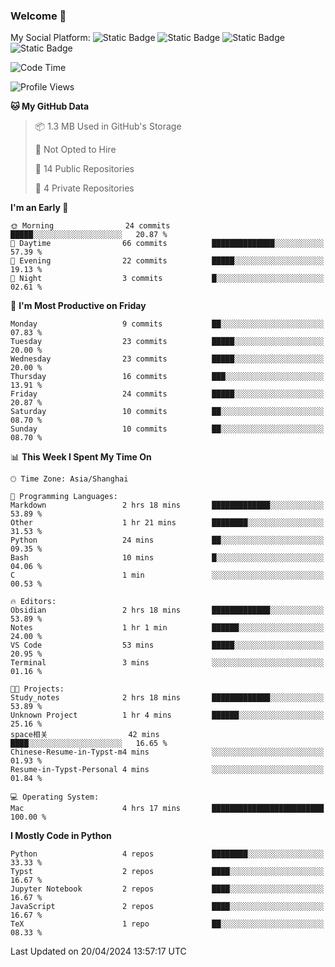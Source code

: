### Welcome 👋

<!--
**CheneyNine/CheneyNine** is a ✨ _special_ ✨ repository because its `README.md` (this file) appears on your GitHub profile.

Here are some ideas to get you started:

- 🔭 I’m currently working on ...
- 🌱 I’m currently learning ...
- 👯 I’m looking to collaborate on ...
- 🤔 I’m looking for help with ...
- 💬 Ask me about ...
- 📫 How to reach me: ...
- 😄 Pronouns: ...
- ⚡ Fun fact: ...
-->

My Social Platform:
![Static Badge](https://img.shields.io/badge/_-CheneyNine-black?style=flat&logo=Github&logoColor=white&cacheSeconds=https%3A%2F%2Fgithub.com%2FCheneyNine)
![Static Badge](https://img.shields.io/badge/_-cheneynine.top-purple?style=flat&logo=googlehome&logoColor=white&link=https%3A%2F%2Fwww.cheneynine.top)
![Static Badge](https://img.shields.io/badge/_-CQU__Cheney-green?style=flat&logo=wechat&logoColor=white&link=https%3A%2F%2Fwww.linkedin.com%2Fin%2Fyinan-chen-9b09202b9%2F)
![Static Badge](https://img.shields.io/badge/_-Cheney-blue?style=flat&logo=linkedin&logoColor=white&link=https%3A%2F%2Fwww.linkedin.com%2Fin%2Fyinan-chen-9b09202b9%2F)


<!--START_SECTION:waka-->
![Code Time](http://img.shields.io/badge/Code%20Time-18%20hrs%2010%20mins-blue)

![Profile Views](http://img.shields.io/badge/Profile%20Views-0-blue)

**🐱 My GitHub Data** 

> 📦 1.3 MB Used in GitHub's Storage 
 > 
> 🚫 Not Opted to Hire
 > 
> 📜 14 Public Repositories 
 > 
> 🔑 4 Private Repositories 
 > 
**I'm an Early 🐤** 

```text
🌞 Morning                24 commits          █████░░░░░░░░░░░░░░░░░░░░   20.87 % 
🌆 Daytime                66 commits          ██████████████░░░░░░░░░░░   57.39 % 
🌃 Evening                22 commits          █████░░░░░░░░░░░░░░░░░░░░   19.13 % 
🌙 Night                  3 commits           █░░░░░░░░░░░░░░░░░░░░░░░░   02.61 % 
```
📅 **I'm Most Productive on Friday** 

```text
Monday                   9 commits           ██░░░░░░░░░░░░░░░░░░░░░░░   07.83 % 
Tuesday                  23 commits          █████░░░░░░░░░░░░░░░░░░░░   20.00 % 
Wednesday                23 commits          █████░░░░░░░░░░░░░░░░░░░░   20.00 % 
Thursday                 16 commits          ███░░░░░░░░░░░░░░░░░░░░░░   13.91 % 
Friday                   24 commits          █████░░░░░░░░░░░░░░░░░░░░   20.87 % 
Saturday                 10 commits          ██░░░░░░░░░░░░░░░░░░░░░░░   08.70 % 
Sunday                   10 commits          ██░░░░░░░░░░░░░░░░░░░░░░░   08.70 % 
```


📊 **This Week I Spent My Time On** 

```text
🕑︎ Time Zone: Asia/Shanghai

💬 Programming Languages: 
Markdown                 2 hrs 18 mins       █████████████░░░░░░░░░░░░   53.89 % 
Other                    1 hr 21 mins        ████████░░░░░░░░░░░░░░░░░   31.53 % 
Python                   24 mins             ██░░░░░░░░░░░░░░░░░░░░░░░   09.35 % 
Bash                     10 mins             █░░░░░░░░░░░░░░░░░░░░░░░░   04.06 % 
C                        1 min               ░░░░░░░░░░░░░░░░░░░░░░░░░   00.53 % 

🔥 Editors: 
Obsidian                 2 hrs 18 mins       █████████████░░░░░░░░░░░░   53.89 % 
Notes                    1 hr 1 min          ██████░░░░░░░░░░░░░░░░░░░   24.00 % 
VS Code                  53 mins             █████░░░░░░░░░░░░░░░░░░░░   20.95 % 
Terminal                 3 mins              ░░░░░░░░░░░░░░░░░░░░░░░░░   01.16 % 

🐱‍💻 Projects: 
Study_notes              2 hrs 18 mins       █████████████░░░░░░░░░░░░   53.89 % 
Unknown Project          1 hr 4 mins         ██████░░░░░░░░░░░░░░░░░░░   25.16 % 
space相关                  42 mins             ████░░░░░░░░░░░░░░░░░░░░░   16.65 % 
Chinese-Resume-in-Typst-m4 mins              ░░░░░░░░░░░░░░░░░░░░░░░░░   01.93 % 
Resume-in-Typst-Personal 4 mins              ░░░░░░░░░░░░░░░░░░░░░░░░░   01.84 % 

💻 Operating System: 
Mac                      4 hrs 17 mins       █████████████████████████   100.00 % 
```

**I Mostly Code in Python** 

```text
Python                   4 repos             ████████░░░░░░░░░░░░░░░░░   33.33 % 
Typst                    2 repos             ████░░░░░░░░░░░░░░░░░░░░░   16.67 % 
Jupyter Notebook         2 repos             ████░░░░░░░░░░░░░░░░░░░░░   16.67 % 
JavaScript               2 repos             ████░░░░░░░░░░░░░░░░░░░░░   16.67 % 
TeX                      1 repo              ██░░░░░░░░░░░░░░░░░░░░░░░   08.33 % 
```




 Last Updated on 20/04/2024 13:57:17 UTC
<!--END_SECTION:waka-->



